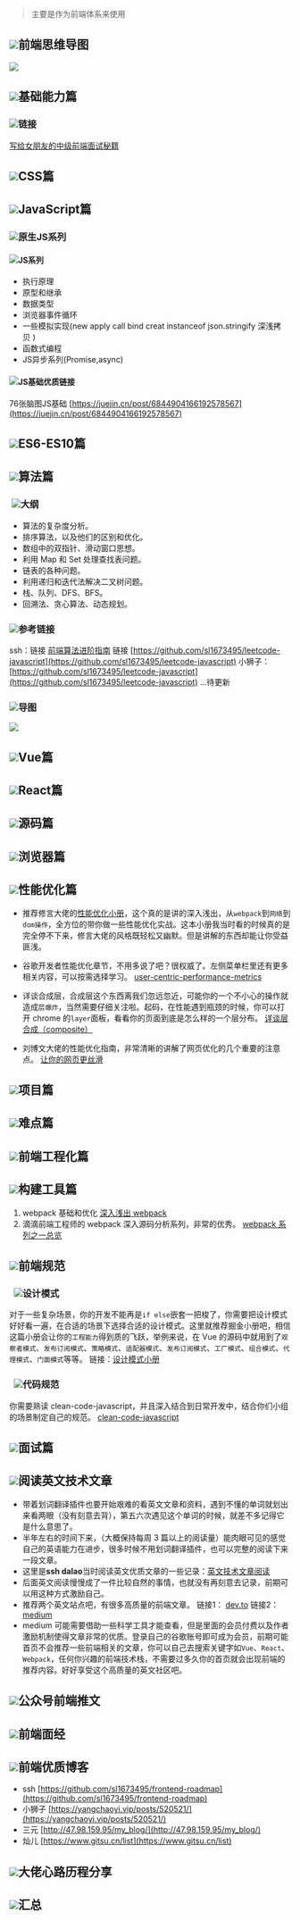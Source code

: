 
> 主要是作为前端体系来使用

## ![](https://gw.alipayobjects.com/os/lib/twemoji/11.2.0/2/svg/2600.svg#align=left&display=inline&height=18&margin=%5Bobject%20Object%5D&originHeight=150&originWidth=150&status=done&style=none&width=18)前端思维导图
![](https://cdn.nlark.com/yuque/0/2021/jpeg/2932826/1616574969991-a01f65e9-1888-4ad4-921d-a8168009c746.jpeg#align=left&display=inline&height=1582&margin=%5Bobject%20Object%5D&originHeight=1582&originWidth=1592&status=done&style=none&width=1592)


## ![](https://gw.alipayobjects.com/os/lib/twemoji/11.2.0/2/svg/2600.svg#align=left&display=inline&height=18&margin=%5Bobject%20Object%5D&originHeight=150&originWidth=150&status=done&style=none&width=18)基础能力篇
### ![](https://gw.alipayobjects.com/os/lib/twemoji/11.2.0/2/svg/1f4a1.svg#align=left&display=inline&height=18&margin=%5Bobject%20Object%5D&originHeight=150&originWidth=150&status=done&style=none&width=18)链接
[写给女朋友的中级前端面试秘籍](https://juejin.im/post/5e7af0685188255dcf4a497e)


## ![](https://gw.alipayobjects.com/os/lib/twemoji/11.2.0/2/svg/2600.svg#align=left&display=inline&height=18&margin=%5Bobject%20Object%5D&originHeight=150&originWidth=150&status=done&style=none&width=18)CSS篇




## ![](https://gw.alipayobjects.com/os/lib/twemoji/11.2.0/2/svg/2600.svg#align=left&display=inline&height=18&margin=%5Bobject%20Object%5D&originHeight=150&originWidth=150&status=done&style=none&width=18)JavaScript篇
### ![](https://gw.alipayobjects.com/os/lib/twemoji/11.2.0/2/svg/1f4a1.svg#align=left&display=inline&height=18&margin=%5Bobject%20Object%5D&originHeight=150&originWidth=150&status=done&style=none&width=18)原生JS系列
####  ![](https://gw.alipayobjects.com/os/lib/twemoji/11.2.0/2/svg/1f3c6.svg#align=left&display=inline&height=18&margin=%5Bobject%20Object%5D&originHeight=150&originWidth=150&status=done&style=none&width=18)JS系列

- 执行原理 
- 原型和继承 
- 数据类型 
- 浏览器事件循环 
- 一些模拟实现(new apply call bind creat instanceof json.stringify 深浅拷贝 ) 
- 函数式编程 
- JS异步系列(Promise,async)
#### ![](https://gw.alipayobjects.com/os/lib/twemoji/11.2.0/2/svg/1f3c6.svg#align=left&display=inline&height=18&margin=%5Bobject%20Object%5D&originHeight=150&originWidth=150&status=done&style=none&width=18)JS基础优质链接
76张脑图JS基础 [https://juejin.cn/post/6844904166192578567](https://juejin.cn/post/6844904166192578567)

## ![](https://gw.alipayobjects.com/os/lib/twemoji/11.2.0/2/svg/2600.svg#align=left&display=inline&height=18&margin=%5Bobject%20Object%5D&originHeight=150&originWidth=150&status=done&style=none&width=18)ES6-ES10篇


## ![](https://gw.alipayobjects.com/os/lib/twemoji/11.2.0/2/svg/2600.svg#align=left&display=inline&height=18&margin=%5Bobject%20Object%5D&originHeight=150&originWidth=150&status=done&style=none&width=18)算法篇
###  ![](https://gw.alipayobjects.com/os/lib/twemoji/11.2.0/2/svg/1f4a1.svg#align=left&display=inline&height=18&margin=%5Bobject%20Object%5D&originHeight=150&originWidth=150&status=done&style=none&width=18)大纲

- 算法的复杂度分析。
- 排序算法，以及他们的区别和优化。
- 数组中的双指针、滑动窗口思想。
- 利用 Map 和 Set 处理查找表问题。
- 链表的各种问题。
- 利用递归和迭代法解决二叉树问题。
- 栈、队列、DFS、BFS。
- 回溯法、贪心算法、动态规划。
### ![](https://gw.alipayobjects.com/os/lib/twemoji/11.2.0/2/svg/1f4a1.svg#align=left&display=inline&height=18&margin=%5Bobject%20Object%5D&originHeight=150&originWidth=150&status=done&style=none&width=18)参考链接
ssh：链接 [前端算法进阶指南](https://github.com/sl1673495/blogs/issues/53)  链接 [https://github.com/sl1673495/leetcode-javascript](https://github.com/sl1673495/leetcode-javascript)
小狮子：[https://github.com/sl1673495/leetcode-javascript](https://github.com/sl1673495/leetcode-javascript)
...待更新

### ![](https://gw.alipayobjects.com/os/lib/twemoji/11.2.0/2/svg/1f4a1.svg#align=left&display=inline&height=18&margin=%5Bobject%20Object%5D&originHeight=150&originWidth=150&status=done&style=none&width=18)导图
![](https://cdn.nlark.com/yuque/0/2021/png/2932826/1616571414575-6d4dbe98-e7f9-4dbc-9d8a-f63b2dfc32bc.png#align=left&display=inline&height=2234&margin=%5Bobject%20Object%5D&originHeight=2234&originWidth=1355&status=done&style=none&width=1355)

## ![](https://gw.alipayobjects.com/os/lib/twemoji/11.2.0/2/svg/2600.svg#align=left&display=inline&height=18&margin=%5Bobject%20Object%5D&originHeight=150&originWidth=150&status=done&style=none&width=18)Vue篇


## ![](https://gw.alipayobjects.com/os/lib/twemoji/11.2.0/2/svg/2600.svg#align=left&display=inline&height=18&margin=%5Bobject%20Object%5D&originHeight=150&originWidth=150&status=done&style=none&width=18)React篇


## ![](https://gw.alipayobjects.com/os/lib/twemoji/11.2.0/2/svg/2600.svg#align=left&display=inline&height=18&margin=%5Bobject%20Object%5D&originHeight=150&originWidth=150&status=done&style=none&width=18)源码篇


## ![](https://gw.alipayobjects.com/os/lib/twemoji/11.2.0/2/svg/2600.svg#align=left&display=inline&height=18&margin=%5Bobject%20Object%5D&originHeight=150&originWidth=150&status=done&style=none&width=18)浏览器篇




## ![](https://gw.alipayobjects.com/os/lib/twemoji/11.2.0/2/svg/2600.svg#align=left&display=inline&height=18&margin=%5Bobject%20Object%5D&originHeight=150&originWidth=150&status=done&style=none&width=18)性能优化篇

- 推荐修言大佬的[性能优化小册](https://user-gold-cdn.xitu.io/2020/5/6/171e625d5fe327af?w=750&h=1334&f=png&s=807503)，这个真的是讲的深入浅出，从`webpack`到`网络`到`dom操作`，全方位的带你做一些性能优化实战。这本小册我当时看的时候真的是完全停不下来，修言大佬的风格既轻松又幽默。但是讲解的东西却能让你受益匪浅。

- 谷歌开发者性能优化章节，不用多说了吧？很权威了。左侧菜单栏里还有更多相关内容，可以按需选择学习。
[user-centric-performance-metrics](https://developers.google.com/web/fundamentals/performance/user-centric-performance-metrics)

- 详谈合成层，合成层这个东西离我们忽远忽近，可能你的一个不小心的操作就造成`层爆炸`，当然需要仔细关注啦。起码，在性能遇到瓶颈的时候，你可以打开 chrome 的`layer`面板，看看你的页面到底是怎么样的一个层分布。
[详谈层合成（composite）](https://juejin.im/entry/59dc9aedf265da43200232f9)

- 刘博文大佬的性能优化指南，非常清晰的讲解了网页优化的几个重要的注意点。
[让你的网页更丝滑](https://zhuanlan.zhihu.com/p/66398148)




## ![](https://gw.alipayobjects.com/os/lib/twemoji/11.2.0/2/svg/2600.svg#align=left&display=inline&height=18&margin=%5Bobject%20Object%5D&originHeight=150&originWidth=150&status=done&style=none&width=18)项目篇


## ![](https://gw.alipayobjects.com/os/lib/twemoji/11.2.0/2/svg/2600.svg#align=left&display=inline&height=18&margin=%5Bobject%20Object%5D&originHeight=150&originWidth=150&status=done&style=none&width=18)难点篇


## ![](https://gw.alipayobjects.com/os/lib/twemoji/11.2.0/2/svg/2600.svg#align=left&display=inline&height=18&margin=%5Bobject%20Object%5D&originHeight=150&originWidth=150&status=done&style=none&width=18)前端工程化篇


## ![](https://gw.alipayobjects.com/os/lib/twemoji/11.2.0/2/svg/2600.svg#align=left&display=inline&height=18&margin=%5Bobject%20Object%5D&originHeight=150&originWidth=150&status=done&style=none&width=18)构建工具篇

1. webpack 基础和优化
[深入浅出 webpack](http://www.xbhub.com/wiki/webpack/)
1. 滴滴前端工程师的 webpack 深入源码分析系列，非常的优秀。
[webpack 系列之一总览](https://github.com/DDFE/DDFE-blog/issues/36)



## ![](https://gw.alipayobjects.com/os/lib/twemoji/11.2.0/2/svg/2600.svg#align=left&display=inline&height=18&margin=%5Bobject%20Object%5D&originHeight=150&originWidth=150&status=done&style=none&width=18)前端规范
###   ![](https://gw.alipayobjects.com/os/lib/twemoji/11.2.0/2/svg/1f4a1.svg#align=left&display=inline&height=18&margin=%5Bobject%20Object%5D&originHeight=150&originWidth=150&status=done&style=none&width=18)设计模式
对于一些复杂场景，你的开发不能再是`if else`嵌套一把梭了，你需要把设计模式好好看一遍，在合适的场景下选择合适的设计模式。这里就推荐掘金小册吧，相信这篇小册会让你的`工程能力`得到质的飞跃，举例来说，在 Vue 的源码中就用到了`观察者模式`、`发布订阅模式`、`策略模式`、`适配器模式`、`发布订阅模式`、`工厂模式`、`组合模式`、`代理模式`、`门面模式`等等。
链接：[设计模式小册](https://user-gold-cdn.xitu.io/2020/5/6/171e6247f6ea460a?w=750&h=1334&f=png&s=679081)
###   ![](https://gw.alipayobjects.com/os/lib/twemoji/11.2.0/2/svg/1f4a1.svg#align=left&display=inline&height=18&margin=%5Bobject%20Object%5D&originHeight=150&originWidth=150&status=done&style=none&width=18)代码规范
你需要熟读 clean-code-javascript，并且深入结合到日常开发中，结合你们小组的场景制定自己的规范。
[clean-code-javascript](https://github.com/beginor/clean-code-javascript)


## ![](https://gw.alipayobjects.com/os/lib/twemoji/11.2.0/2/svg/2600.svg#align=left&display=inline&height=18&margin=%5Bobject%20Object%5D&originHeight=150&originWidth=150&status=done&style=none&width=18)面试篇


## ![](https://gw.alipayobjects.com/os/lib/twemoji/11.2.0/2/svg/2600.svg#align=left&display=inline&height=18&margin=%5Bobject%20Object%5D&originHeight=150&originWidth=150&status=done&style=none&width=18)阅读英文技术文章

- 带着划词翻译插件也要开始艰难的看英文文章和资料，遇到不懂的单词就划出来看两眼（没有刻意去背），第五六次遇见这个单词的时候，就差不多记得它是什么意思了。
- 半年左右的时间下来，（大概保持每周 3 篇以上的阅读量）能肉眼可见的感觉自己的英语能力在进步，很多时候不用划词翻译插件，也可以完整的阅读下来一段文章。
- 这里是**ssh dalao**当时阅读英文优质文章的一些记录：[英文技术文章阅读](https://github.com/sl1673495/blogs/issues/15)
- 后面英文阅读慢慢成了一件比较自然的事情，也就没有再刻意去记录，前期可以用这种方式激励自己。
- 推荐两个英文站点吧，有很多高质量的前端文章。  链接1： [dev.to](https://dev.to/t/javascript)      链接2： [medium](https://medium.com/)
- medium 可能需要借助一些科学工具才能查看，但是里面的会员付费以及作者激励机制使得文章非常的优质。登录自己的谷歌账号即可成为会员，前期可能首页不会推荐一些前端相关的文章，你可以自己去搜索关键字如`Vue`、`React`、`Webpack`，任何你兴趣的前端技术栈，不需要过多久你的首页就会出现前端的推荐内容。好好享受这个高质量的英文社区吧。



## ![](https://gw.alipayobjects.com/os/lib/twemoji/11.2.0/2/svg/2600.svg#align=left&display=inline&height=18&margin=%5Bobject%20Object%5D&originHeight=150&originWidth=150&status=done&style=none&width=18)公众号前端推文


## ![](https://gw.alipayobjects.com/os/lib/twemoji/11.2.0/2/svg/2600.svg#align=left&display=inline&height=18&margin=%5Bobject%20Object%5D&originHeight=150&originWidth=150&status=done&style=none&width=18)前端面经


## ![](https://gw.alipayobjects.com/os/lib/twemoji/11.2.0/2/svg/2600.svg#align=left&display=inline&height=18&margin=%5Bobject%20Object%5D&originHeight=150&originWidth=150&status=done&style=none&width=18)前端优质博客

- ssh [https://github.com/sl1673495/frontend-roadmap](https://github.com/sl1673495/frontend-roadmap)
- 小狮子 [https://yangchaoyi.vip/posts/520521/](https://yangchaoyi.vip/posts/520521/)
- 三元 [http://47.98.159.95/my_blog/](http://47.98.159.95/my_blog/)
- 灿儿 [https://www.gitsu.cn/list](https://www.gitsu.cn/list)



## ![](https://gw.alipayobjects.com/os/lib/twemoji/11.2.0/2/svg/2600.svg#align=left&display=inline&height=18&margin=%5Bobject%20Object%5D&originHeight=150&originWidth=150&status=done&style=none&width=18)大佬心路历程分享


## ![](https://gw.alipayobjects.com/os/lib/twemoji/11.2.0/2/svg/2600.svg#align=left&display=inline&height=18&margin=%5Bobject%20Object%5D&originHeight=150&originWidth=150&status=done&style=none&width=18)汇总





